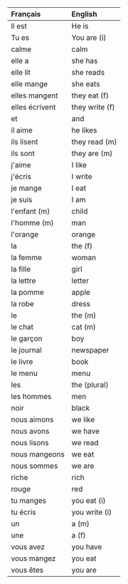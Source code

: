 | **Français**   | **English**    |
|:---------------|:---------------|
| Il est         | He is          |
| Tu es          | You are (i)    |
| calme          | calm           |
| elle a         | she has        |
| elle lit       | she reads      |
| elle mange     | she eats       |
| elles mangent  | they eat (f)   |
| elles écrivent | they write (f) |
| et             | and            |
| il aime        | he likes       |
| ils lisent     | they read (m)  |
| ils sont       | they are (m)   |
| j'aime         | I like         |
| j'écris        | I write        |
| je mange       | I eat          |
| je suis        | I am           |
| l'enfant (m)   | child          |
| l'homme (m)    | man            |
| l'orange       | orange         |
| la             | the (f)        |
| la femme       | woman          |
| la fille       | girl           |
| la lettre      | letter         |
| la pomme       | apple          |
| la robe        | dress          |
| le             | the (m)        |
| le chat        | cat (m)        |
| le garçon      | boy            |
| le journal     | newspaper      |
| le livre       | book           |
| le menu        | menu           |
| les            | the (plural)   |
| les hommes     | men            |
| noir           | black          |
| nous aimons    | we like        |
| nous avons     | we have        |
| nous lisons    | we read        |
| nous mangeons  | we eat         |
| nous sommes    | we are         |
| riche          | rich           |
| rouge          | red            |
| tu manges      | you eat (i)    |
| tu écris       | you write (i)  |
| un             | a (m)          |
| une            | a (f)          |
| vous avez      | you have       |
| vous mangez    | you eat        |
| vous êtes      | you are        |